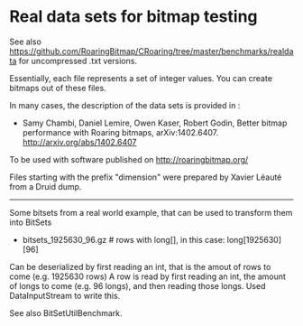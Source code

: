 Real data sets for bitmap testing
==

See also https://github.com/RoaringBitmap/CRoaring/tree/master/benchmarks/realdata for uncompressed .txt versions.

Essentially, each file represents a set of integer values. You can create
bitmaps out of these files.

In many cases, the description of the data sets is provided in :

* Samy Chambi, Daniel Lemire, Owen Kaser, Robert Godin, Better bitmap performance with Roaring bitmaps, arXiv:1402.6407.
http://arxiv.org/abs/1402.6407

To be used with software published on http://roaringbitmap.org/




Files starting with the prefix "dimension" were prepared by Xavier Léauté from
a Druid dump.


---

Some bitsets from a real world example, that can be used to transform them into BitSets

* bitsets_1925630_96.gz  # rows with long[], in this case: long[1925630][96]

Can be deserialized by first reading an int, that is the amout of rows to come (e.g. 1925630 rows)
A row is read by first reading an int, the amount of longs to come (e.g. 96 longs), and then reading those longs.
Used DataInputStream to write this.

See also BitSetUtilBenchmark.
